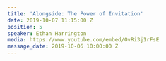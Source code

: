 ```yaml
---
title: 'Alongside: The Power of Invitation'
date: 2019-10-07 11:15:00 Z
position: 5
speaker: Ethan Harrington
media: https://www.youtube.com/embed/OvRi3j1rFsE
message_date: 2019-10-06 10:00:00 Z
---
```



